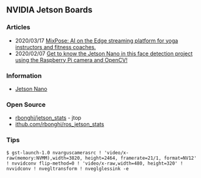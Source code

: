 ## NVIDIA Jetson Boards





### Articles
- 2020/03/17 [MixPose: AI on the Edge streaming platform for yoga instructors and fitness coaches.](https://www.hackster.io/mixpose/mixpose-722df5#toc-step-4--setup-webrtc-6)
- 2020/02/07 [Get to know the Jetson Nano in this face detection project using the Raspberry Pi camera and OpenCV!](https://maker.pro/nvidia-jetson/tutorial/real-time-face-detection-on-jetson-nano-using-opencv)


### Information
- [Jetson Nano](https://elinux.org/Jetson_Nano)



### Open Source
- [rbonghi/jetson_stats](https://github.com/rbonghi/jetson_stats) - jtop
- [ithub.com/rbonghi/ros_jetson_stats](https://github.com/rbonghi/ros_jetson_stats)




### Tips
```
$ gst-launch-1.0 nvarguscamerasrc ! 'video/x-raw(memory:NVMM),width=3820, height=2464, framerate=21/1, format=NV12' ! nvvidconv flip-method=0 ! 'video/x-raw,width=480, height=320' ! nvvidconv ! nvegltransform ! nveglglessink -e
```



